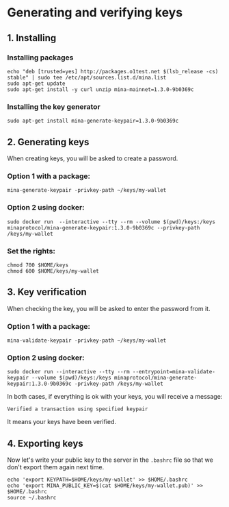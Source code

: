# Generating and verifying keys

## 1. Installing

### Installing packages

```
echo "deb [trusted=yes] http://packages.o1test.net $(lsb_release -cs) stable" | sudo tee /etc/apt/sources.list.d/mina.list
sudo apt-get update
sudo apt-get install -y curl unzip mina-mainnet=1.3.0-9b0369c
```

### Installing the key generator

```
sudo apt-get install mina-generate-keypair=1.3.0-9b0369c
```

## 2. Generating keys

When creating keys, you will be asked to create a password.

### Option 1 with a package:

```
mina-generate-keypair -privkey-path ~/keys/my-wallet
```

### Option 2 using docker:

```
sudo docker run  --interactive --tty --rm --volume $(pwd)/keys:/keys minaprotocol/mina-generate-keypair:1.3.0-9b0369c --privkey-path /keys/my-wallet
```

### Set the rights:

```
chmod 700 $HOME/keys
chmod 600 $HOME/keys/my-wallet
```

## 3. Key verification

When checking the key, you will be asked to enter the password from it.

### Option 1 with a package:

```
mina-validate-keypair -privkey-path ~/keys/my-wallet
```

### Option 2 using docker:

```
sudo docker run --interactive --tty --rm --entrypoint=mina-validate-keypair --volume $(pwd)/keys:/keys minaprotocol/mina-generate-keypair:1.3.0-9b0369c -privkey-path /keys/my-wallet
```

In both cases, if everything is ok with your keys, you will receive a message:

```
Verified a transaction using specified keypair
```

It means your keys have been verified.

## 4. Exporting keys

Now let's write your public key to the server in the `.bashrc` file so that we don't export them again next time.

```
echo 'export KEYPATH=$HOME/keys/my-wallet' >> $HOME/.bashrc
echo 'export MINA_PUBLIC_KEY=$(cat $HOME/keys/my-wallet.pub)' >> $HOME/.bashrc
source ~/.bashrc
```
